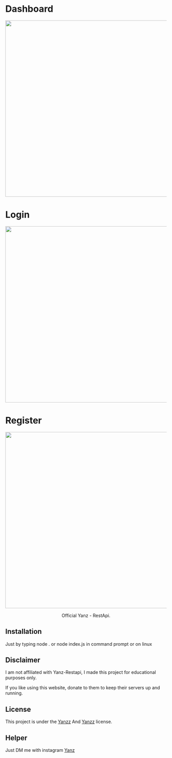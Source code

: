 <h1>Dashboard</h1>
<p align="center">
  <img src="https://raw.githubusercontent.com/Yanzz231/MaidDesu-Reading/master/lib/desa.PNG" width="550" />
</p>
<h1>Login</h1>
<p align="center">
  <img src="https://raw.githubusercontent.com/Yanzz231/MaidDesu-Reading/master/lib/login.PNG" width="550" />
</p>
<h1>Register</h1>
<p align="center">
  <img src="https://raw.githubusercontent.com/Yanzz231/MaidDesu-Reading/master/lib/regis.PNG" width="550" />
</p>

<p align="center">Official Yanz - RestApi.</p>

## Installation

Just by typing node . or node index.js in command prompt or on linux

## Disclaimer

I am not affiliated with Yanz-Restapi, I made this project for educational purposes only.

If you like using this website, donate to them to keep their servers up and running.

## License

This project is under the [Yanzz](https://github.com/Yanzz231) And [Yanzz](https://github.com/RDTUTORIAL) license. 

## Helper

Just DM me with instagram [Yanz](https://www.instagram.com/iyanmikasa/)
